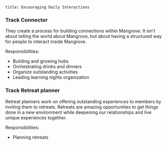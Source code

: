 ```
title: Encouraging Daily Interactions
```

### Track Connector
They create a process for building connections within Mangrove. It isn’t about telling the world about Mangrove, but about having a structured way for people to interact inside Mangrove.

Responsibilities:

- Building and growing hubs
- Orchestrating drinks and dinners
- Organize outstanding activities
- Leading learning nights organization

### Track Retreat planner 
Retreat planners work on offering outstanding experiences to members by inviting them to retreats. Retreats are amazing opportunities to get things done in a new environment while deepening our relationships and live unique experiences together. 

Responsibilities:

- Planning retreats
